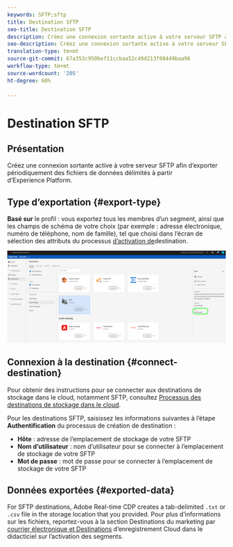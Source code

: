 ```yaml
---
keywords: SFTP;sftp
title: Destination SFTP
seo-title: Destination SFTP
description: Créez une connexion sortante active à votre serveur SFTP afin d’exporter périodiquement des fichiers de données délimités à partir d’Experience Platform.
seo-description: Créez une connexion sortante active à votre serveur SFTP afin d’exporter périodiquement des fichiers de données délimités à partir d’Experience Platform.
translation-type: tm+mt
source-git-commit: 67a353c950bef11ccbaa52c49d213f08449baa96
workflow-type: tm+mt
source-wordcount: '205'
ht-degree: 60%

---
```



# Destination SFTP

## Présentation

Créez une connexion sortante active à votre serveur SFTP afin d’exporter périodiquement des fichiers de données délimités à partir d’Experience Platform.

## Type d’exportation {#export-type}

**Basé sur** le profil : vous exportez tous les membres d’un segment, ainsi que les champs de schéma de votre choix (par exemple : adresse électronique, numéro de téléphone, nom de famille), tel que choisi dans l’écran de sélection des attributs du processus [d’activation de](/help/rtcdp/destinations/activate-destinations.md#select-attributes)destination.

![Type d’exportation par profil SFTP](/help/rtcdp/destinations/assets/sftp-export-type.png)

## Connexion à la destination {#connect-destination}

Pour obtenir des instructions pour se connecter aux destinations de stockage dans le cloud, notamment SFTP, consultez [Processus des destinations de stockage dans le cloud](/help/rtcdp/destinations/cloud-storage-destinations-workflow.md).

Pour les destinations SFTP, saisissez les informations suivantes à l’étape **Authentification** du processus de création de destination :

* **Hôte** : adresse de l’emplacement de stockage de votre SFTP
* **Nom d’utilisateur** : nom d’utilisateur pour se connecter à l’emplacement de stockage de votre SFTP
* **Mot de passe** : mot de passe pour se connecter à l’emplacement de stockage de votre SFTP

## Données exportées {#exported-data}

For SFTP destinations, Adobe Real-time CDP creates a tab-delimited `.txt` or `.csv` file in the storage location that you provided. Pour plus d’informations sur les fichiers, reportez-vous à la section Destinations du marketing par [courrier électronique et Destinations](/help/rtcdp/destinations/activate-destinations.md#esp-and-cloud-storage) d’enregistrement Cloud dans le didacticiel sur l’activation des segments.
